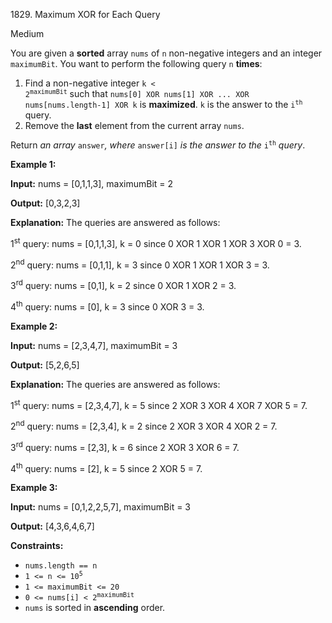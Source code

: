 1829\. Maximum XOR for Each Query

Medium

You are given a **sorted** array `nums` of `n` non-negative integers and an integer `maximumBit`. You want to perform the following query `n` **times**:

1.  Find a non-negative integer <code>k < 2<sup>maximumBit</sup></code> such that `nums[0] XOR nums[1] XOR ... XOR nums[nums.length-1] XOR k` is **maximized**. `k` is the answer to the <code>i<sup>th</sup></code> query.
2.  Remove the **last** element from the current array `nums`.

Return _an array_ `answer`_, where_ `answer[i]` _is the answer to the_ <code>i<sup>th</sup></code> _query_.

**Example 1:**

**Input:** nums = [0,1,1,3], maximumBit = 2

**Output:** [0,3,2,3]

**Explanation:** The queries are answered as follows: 

1<sup>st</sup> query: nums = [0,1,1,3], k = 0 since 0 XOR 1 XOR 1 XOR 3 XOR 0 = 3. 

2<sup>nd</sup> query: nums = [0,1,1], k = 3 since 0 XOR 1 XOR 1 XOR 3 = 3. 

3<sup>rd</sup> query: nums = [0,1], k = 2 since 0 XOR 1 XOR 2 = 3. 

4<sup>th</sup> query: nums = [0], k = 3 since 0 XOR 3 = 3.

**Example 2:**

**Input:** nums = [2,3,4,7], maximumBit = 3

**Output:** [5,2,6,5]

**Explanation:** The queries are answered as follows: 

1<sup>st</sup> query: nums = [2,3,4,7], k = 5 since 2 XOR 3 XOR 4 XOR 7 XOR 5 = 7. 

2<sup>nd</sup> query: nums = [2,3,4], k = 2 since 2 XOR 3 XOR 4 XOR 2 = 7. 

3<sup>rd</sup> query: nums = [2,3], k = 6 since 2 XOR 3 XOR 6 = 7. 

4<sup>th</sup> query: nums = [2], k = 5 since 2 XOR 5 = 7.

**Example 3:**

**Input:** nums = [0,1,2,2,5,7], maximumBit = 3

**Output:** [4,3,6,4,6,7]

**Constraints:**

*   `nums.length == n`
*   <code>1 <= n <= 10<sup>5</sup></code>
*   `1 <= maximumBit <= 20`
*   <code>0 <= nums[i] < 2<sup>maximumBit</sup></code>
*   `nums` is sorted in **ascending** order.